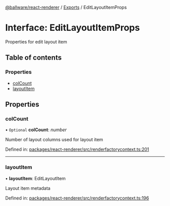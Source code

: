[@ballware/react-renderer](../README.md) / [Exports](../modules.md) / EditLayoutItemProps

# Interface: EditLayoutItemProps

Properties for edit layout item

## Table of contents

### Properties

- [colCount](editlayoutitemprops.md#colcount)
- [layoutItem](editlayoutitemprops.md#layoutitem)

## Properties

### colCount

• `Optional` **colCount**: *number*

Number of layout columns used for layout item

Defined in: [packages/react-renderer/src/renderfactorycontext.ts:201](https://github.com/ballware/ballware-client/blob/c28ad0b/packages/react-renderer/src/renderfactorycontext.ts#L201)

___

### layoutItem

• **layoutItem**: EditLayoutItem

Layout item metadata

Defined in: [packages/react-renderer/src/renderfactorycontext.ts:196](https://github.com/ballware/ballware-client/blob/c28ad0b/packages/react-renderer/src/renderfactorycontext.ts#L196)
